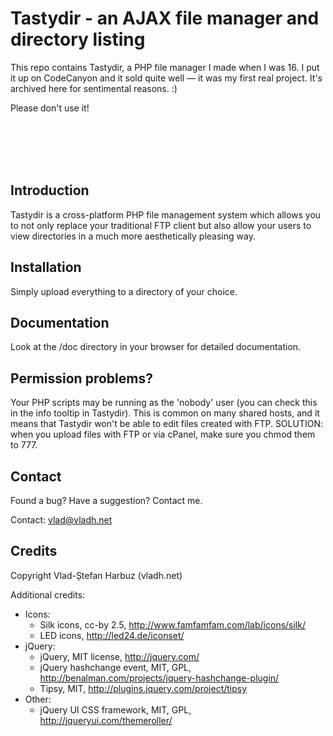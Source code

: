 # Tastydir - an AJAX file manager and directory listing

This repo contains Tastydir, a PHP file manager I made when I was 16. I put it up on CodeCanyon and it sold quite well — it was my first real project. It's archived here for sentimental reasons. :)

Please don't use it!

<br>
<br>
<br>
<br>

## Introduction

Tastydir is a cross-platform PHP file management system which allows you to not only replace your traditional FTP client but also allow your users to view directories in a much more aesthetically pleasing way. 

## Installation

Simply upload everything to a directory of your choice.

## Documentation

Look at the /doc directory in your browser for detailed documentation.

## Permission problems?

Your PHP scripts may be running as the 'nobody' user (you can check this in the info tooltip in Tastydir).
This is common on many shared hosts, and it means that Tastydir won't be able to edit files created with FTP.
SOLUTION: when you upload files with FTP or via cPanel, make sure you chmod them to 777.

## Contact

Found a bug? Have a suggestion? Contact me.

Contact: vlad@vladh.net

## Credits

Copyright Vlad-Ștefan Harbuz (vladh.net)

Additional credits:

- Icons:
  * Silk icons, cc-by 2.5, http://www.famfamfam.com/lab/icons/silk/
  * LED icons, http://led24.de/iconset/
- jQuery:
  * jQuery, MIT license, http://jquery.com/
  * jQuery hashchange event, MIT, GPL, http://benalman.com/projects/jquery-hashchange-plugin/
  * Tipsy, MIT, http://plugins.jquery.com/project/tipsy
- Other:
  * jQuery UI CSS framework, MIT, GPL, http://jqueryui.com/themeroller/
